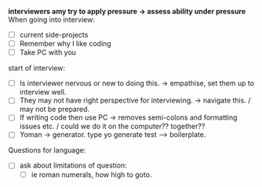 **interviewers amy try to apply pressure -> assess ability under pressure**
When going into interview:
- [ ] current side-projects
- [ ] Remember why I like coding
- [ ] Take PC with you

start of interview:
- [ ] Is interviewer nervous or new to doing this. -> empathise, set them up to interview well.
- [ ] They may not have right perspective for interviewing. -> navigate this. / may not be prepared.
- [ ] If writing code then use PC -> removes semi-colons and formatting issues etc. / could we do it on the computer?? together??
- [ ] Yoman -> generator. type yo generate test --> boilerplate.

Questions for language:
- [ ] ask about limitations of question:
    - [ ] ie roman numerals, how high to goto.